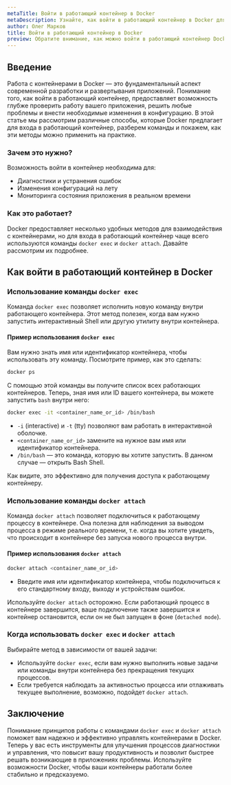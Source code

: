 ```yaml
---
metaTitle: Войти в работающий контейнер в Docker
metaDescription: Узнайте, как войти в работающий контейнер в Docker для мониторинга и управления, изучите команды и их использование на практике
author: Олег Марков
title: Войти в работающий контейнер в Docker
preview: Обратите внимание, как можно войти в работающий контейнер Docker, чтобы отслеживать процессы и конфигурировать приложение. Примеры и объяснения шаг за шагом помогут вам освоить этот навык
---
```


## Введение

Работа с контейнерами в Docker — это фундаментальный аспект современной разработки и развертывания приложений. Понимание того, как войти в работающий контейнер, предоставляет возможность глубже проверить работу вашего приложения, решить любые проблемы и внести необходимые изменения в конфигурацию. В этой статье мы рассмотрим различные способы, которые Docker предлагает для входа в работающий контейнер, разберем команды и покажем, как эти методы можно применить на практике.

### Зачем это нужно?

Возможность войти в контейнер необходима для:
- Диагностики и устранения ошибок
- Изменения конфигураций на лету
- Мониторинга состояния приложения в реальном времени

### Как это работает?

Docker предоставляет несколько удобных методов для взаимодействия с контейнерами, но для входа в работающий контейнер чаще всего используются команды `docker exec` и `docker attach`. Давайте рассмотрим их подробнее.

## Как войти в работающий контейнер в Docker

### Использование команды `docker exec`

Команда `docker exec` позволяет исполнить новую команду внутри работающего контейнера. Этот метод полезен, когда вам нужно запустить интерактивный Shell или другую утилиту внутри контейнера.

#### Пример использования `docker exec`

Вам нужно знать имя или идентификатор контейнера, чтобы использовать эту команду. Посмотрите пример, как это сделать:

```bash
docker ps
```

С помощью этой команды вы получите список всех работающих контейнеров. Теперь, зная имя или ID вашего контейнера, вы можете запустить `bash` внутри него:

```bash
docker exec -it <container_name_or_id> /bin/bash
```

- `-i` (interactive) и `-t` (tty) позволяют вам работать в интерактивной оболочке.
- `<container_name_or_id>` замените на нужное вам имя или идентификатор контейнера.
- `/bin/bash` — это команда, которую вы хотите запустить. В данном случае — открыть Bash Shell.

Как видите, это эффективно для получения доступа к работающему контейнеру.

### Использование команды `docker attach`

Команда `docker attach` позволяет подключиться к работающему процессу в контейнере. Она полезна для наблюдения за выводом процесса в режиме реального времени, т.е. когда вы хотите увидеть, что происходит в контейнере без запуска нового процесса внутри.

#### Пример использования `docker attach`

```bash
docker attach <container_name_or_id>
```

- Введите имя или идентификатор контейнера, чтобы подключиться к его стандартному входу, выходу и устройствам ошибок.

Используйте `docker attach` осторожно. Если работающий процесс в контейнере завершится, ваше подключение также завершится и контейнер остановится, если он не был запущен в фоне (`detached mode`).

### Когда использовать `docker exec` и `docker attach`

Выбирайте метод в зависимости от вашей задачи:
- Используйте `docker exec`, если вам нужно выполнить новые задачи или команды внутри контейнера без прекращения текущих процессов.
- Если требуется наблюдать за активностью процесса или отлаживать текущее выполнение, возможно, подойдет `docker attach`.

## Заключение

Понимание принципов работы с командами `docker exec` и `docker attach` поможет вам надежно и эффективно управлять контейнерами в Docker. Теперь у вас есть инструменты для улучшения процессов диагностики и управления, что повысит вашу продуктивность и позволит быстрее решать возникающие в приложениях проблемы. Используйте возможности Docker, чтобы ваши контейнеры работали более стабильно и предсказуемо.